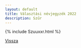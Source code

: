 ```yaml
---
layout: default
title: Választási névjegyzék 2022
description: Szűr
---
```


{% include Szuuxxr.html %}

[Vissza](./)